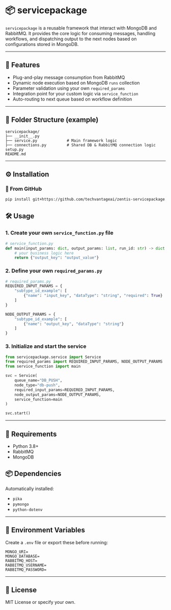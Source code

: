 # 📦 servicepackage

`servicepackage` is a reusable framework that interact with MongoDB and RabbitMQ. It provides the core logic for consuming messages, handling workflows, and dispatching output to the next nodes based on configurations stored in MongoDB.

---

## 🚀 Features

- Plug-and-play message consumption from RabbitMQ
- Dynamic node execution based on MongoDB `runs` collection
- Parameter validation using your own `required_params`
- Integration point for your custom logic via `service_function`
- Auto-routing to next queue based on workflow definition

---

## 📁 Folder Structure (example)

```
servicepackage/
├── __init__.py
├── service.py             # Main framework logic
├── connections.py         # Shared DB & RabbitMQ connection logic
setup.py
README.md
```

---

## ⚙️ Installation

### 🐍 From GitHub

```bash
pip install git+https://github.com/techvantageai/zentis-servicepackage.git@dev#egg=servicepackage
```

## 🛠 Usage

### 1. Create your own `service_function.py` file

```python
# service_function.py
def main(input_params: dict, output_params: list, run_id: str) -> dict:
    # your business logic here
    return {"output_key": "output_value"}
```

### 2. Define your own `required_params.py`

```python
# required_params.py
REQUIRED_INPUT_PARAMS = {
    "subtype_id_example": [
        {"name": "input_key", "dataType": "string", "required": True}
    ]
}

NODE_OUTPUT_PARAMS = {
    "subtype_id_example": [
        {"name": "output_key", "dataType": "string"}
    ]
}
```

### 3. Initialize and start the service

```python
from servicepackage.service import Service
from required_params import REQUIRED_INPUT_PARAMS, NODE_OUTPUT_PARAMS
from service_function import main

svc = Service(
    queue_name="DB_PUSH",
    node_type="db-push",
    required_input_params=REQUIRED_INPUT_PARAMS,
    node_output_params=NODE_OUTPUT_PARAMS,
    service_function=main
)

svc.start()
```

---

## 📌 Requirements

- Python 3.8+
- RabbitMQ
- MongoDB

## 📦 Dependencies

Automatically installed:

- `pika`
- `pymongo`
- `python-dotenv`

---

## 🔐 Environment Variables

Create a `.env` file or export these before running:

```
MONGO_URI=
MONGO_DATABASE=
RABBITMQ_HOST=
RABBITMQ_USERNAME=
RABBITMQ_PASSWORD=
```

---

## 📄 License

MIT License or specify your own.

